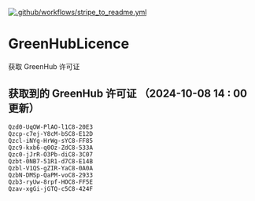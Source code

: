 [![.github/workflows/stripe_to_readme.yml](https://github.com/zjx-kimi/GreenHubLicence/actions/workflows/stripe_to_readme.yml/badge.svg)](https://github.com/zjx-kimi/GreenHubLicence/actions/workflows/stripe_to_readme.yml)
# GreenHubLicence
获取 GreenHub 许可证
## 获取到的 GreenHub 许可证 （2024-10-08 14 : 00 更新）
```
Qzd0-UqOW-PlAO-l1C8-20E3
Qzcp-c7ej-Y8cM-bSC8-E12D
Qzcl-iNYg-HrWg-sYC8-FF85
Qzc9-kxb6-q0Oz-ZdC8-533A
Qzc0-jJrR-O3Pb-diC8-3C07
Qzbt-0NB7-51R1-d7C8-E14B
Qzbl-V1QS-gZIR-YaC8-0A0A
QzbN-DMSp-QaPM-voC8-2933
Qzb3-ryUw-8rpf-HOC8-FF5E
Qzav-xgGi-jGTQ-c5C8-424F
```

